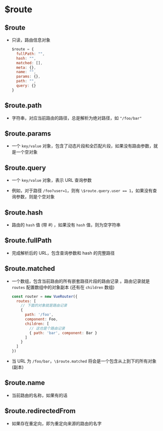 # $route

## $route

- 只读，路由信息对象

    ```js
    $route = {
      fullPath: "",
      hash: "",
      matched: [],
      meta: {},
      name: "",
      params: {},
      path: "",
      query: {}
    }
    ```

## $route.path

- 字符串，对应当前路由的路径，总是解析为绝对路径，如 `"/foo/bar"`

## $route.params

- 一个 `key/value` 对象，包含了动态片段和全匹配片段，如果没有路由参数，就是一个空对象

## $route.query

- 一个 `key/value` 对象，表示 URL 查询参数

- 例如，对于路径 `/foo?user=1`，则有 `\$route.query.user == 1`，如果没有查询参数，则是个空对象

## $route.hash

- 路由的 `hash` 值 (带 #) ，如果没有 `hash` 值，则为空字符串

## $route.fullPath

- 完成解析后的 URL，包含查询参数和 hash 的完整路径

## $route.matched

- 一个数组，包含当前路由的所有嵌套路径片段的路由记录 。路由记录就是 `routes` 配置数组中的对象副本 (还有在 `children` 数组)

    ```js
    const router = new VueRouter({
      routes: [
        // 下面的对象就是路由记录
        {
          path: '/foo',
          component: Foo,
          children: [
            // 这也是个路由记录
            { path: 'bar', component: Bar }
          ]
        }
      ]
    })
    ```

- 当 URL 为 `/foo/bar`，`\$route.matched` 将会是一个包含从上到下的所有对象 (副本)

## $route.name

- 当前路由的名称，如果有的话

## $route.redirectedFrom

- 如果存在重定向，即为重定向来源的路由的名字
